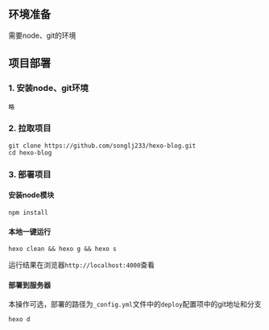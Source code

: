 
## 环境准备
需要node、git的环境

## 项目部署
### 1. 安装node、git环境
```
略
```

### 2. 拉取项目
```
git clone https://github.com/songlj233/hexo-blog.git
cd hexo-blog
```

### 3. 部署项目
#### 安装node模块
```
npm install 
```

#### 本地一键运行
```
hexo clean && hexo g && hexo s
```
运行结果在浏览器`http://localhost:4000`查看

#### 部署到服务器
本操作可选，部署的路径为`_config.yml`文件中的`deploy`配置项中的git地址和分支
```
hexo d
```
